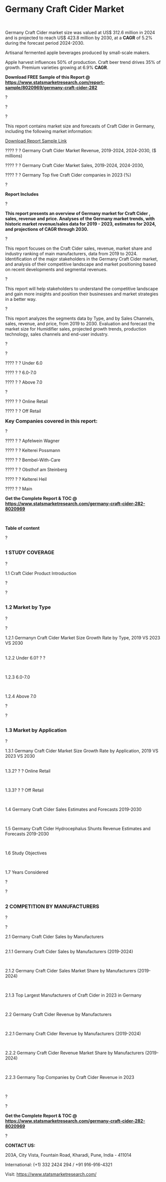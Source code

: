 <h1>Germany Craft Cider Market</h1><br/><p>Germany Craft Cider market size was valued at US$ 312.6 million in 2024 and is projected to reach US$ 423.8 million by 2030, at a <strong>CAGR</strong> of 5.2% during the forecast period 2024-2030.</p>
 
 
 
 <p>Artisanal fermented apple beverages produced by small-scale makers.</p>
 
 
 
 <p>Apple harvest influences 50% of production. Craft beer trend drives 35% of growth. Premium varieties growing at 6.9% <strong>CAGR</strong>.</p>
 
 
 
 <div><b>Download FREE Sample of this Report @ <a href="https://www.statsmarketresearch.com/download-free-sample/8020969/germany-craft-cider-282">https://www.statsmarketresearch.com/report-sample/8020969/germany-craft-cider-282</a></b></div>
 
 
 
 <p>? </p>
 
 
 
 <p>? </p>
 
 
 
 <p>? </p>
 
 
 
 <p>This report contains market size and forecasts of Craft Cider in Germany, including the following market information:</p>
 
 
 
 <p><a href="https://www.statsmarketresearch.com/download-free-sample/8020969/germany-craft-cider-282">Download Report Sample Link</a></p>
 
 
 
 <p>???? ? ? Germany Craft Cider Market Revenue, 2019-2024, 2024-2030, ($ millions)</p>
 
 
 
 <p>???? ? ? Germany Craft Cider Market Sales, 2019-2024, 2024-2030,</p>
 
 
 
 <p>???? ? ? Germany Top five Craft Cider companies in 2023 (%)</p>
 
 
 
 <p>? </p>
 
 
 
 <p><strong>Report Includes</strong></p>
 
 
 
 <p>? </p>
 
 
 
 <p><strong>This report presents an overview of Germany market for Craft Cider , sales, revenue and price. Analyses of the Germany market trends, with historic market revenue/sales data for 2019 - 2023, estimates for 2024, and projections of <strong>CAGR</strong> through 2030.</strong></p>
 
 
 
 <p>? </p>
 
 
 
 <p>This report focuses on the Craft Cider sales, revenue, market share and industry ranking of main manufacturers, data from 2019 to 2024. Identification of the major stakeholders in the Germany Craft Cider market, and analysis of their competitive landscape and market positioning based on recent developments and segmental revenues.</p>
 
 
 
 <p>? </p>
 
 
 
 <p>This report will help stakeholders to understand the competitive landscape and gain more insights and position their businesses and market strategies in a better way.</p>
 
 
 
 <p>? </p>
 
 
 
 <p>This report analyzes the segments data by Type, and by Sales Channels, sales, revenue, and price, from 2019 to 2030. Evaluation and forecast the market size for Humidifier sales, projected growth trends, production technology, sales channels and end-user industry.</p>
 
 
 
 <p>? </p>
 
 
 
 <p>? </p>
 
 
 
 <p>???? ? ? Under 6.0</p>
 
 
 
 <p>???? ? ? 6.0-7.0</p>
 
 
 
 <p>???? ? ? Above 7.0</p>
 
 
 
 <p>? </p>
 
 
 
 <p>???? ? ? Online Retail</p>
 
 
 
 <p>???? ? ? Off Retail</p>
 
 
 
 <p><span style="font-size:16px"><strong>Key Companies covered in this report:</strong></span></p>
 
 
 
 <p>? </p>
 
 
 
 <p>???? ? ? Apfelwein Wagner</p>
 
 
 
 <p>???? ? ? Kelterei Possmann</p>
 
 
 
 <p>???? ? ? Bembel-With-Care</p>
 
 
 
 <p>???? ? ? Obsthof am Steinberg</p>
 
 
 
 <p>???? ? ? Kelterei Heil</p>
 
 
 
 <p>???? ? ? Main</p>
 
 
 
 <div><b>Get the Complete Report & TOC @ <a href="https://www.statsmarketresearch.com/germany-craft-cider-282-8020969">https://www.statsmarketresearch.com/germany-craft-cider-282-8020969</a></b></div>
 
 
 
 <p><br />
 
 <b>Table of content</b></p>
 
 
 
 <p>? </p>
 
 
 
 <h2><span style="font-size:16px"><strong>1 STUDY COVERAGE</strong></span></h2>
 
 
 
 <p>? </p>
 
 
 
 <p>1.1 Craft Cider Product Introduction</p>
 
 
 
 <p>? </p>
 
 
 
 <p>? </p>
 
 
 
 <h2><span style="font-size:16px"><strong>1.2 Market by Type</strong></span></h2>
 
 
 
 <p>? </p>
 
 
 
 <p>? </p>
 
 
 
 <p>1.2.1 Germanyn Craft Cider Market Size Growth Rate by Type, 2019 VS 2023 VS 2030<br />
 
 <br />
 
 1.2.2 Under 6.0? ? ? <br />
 
 <br />
 
 1.2.3 6.0-7.0<br />
 
 <br />
 
 1.2.4 Above 7.0<br />
 
 ? </p>
 
 
 
 <p>? </p>
 
 
 
 <h2><span style="font-size:16px"><strong>1.3 Market by Application</strong></span></h2>
 
 
 
 <p>? </p>
 
 
 
 <p>1.3.1 Germany Craft Cider Market Size Growth Rate by Application, 2019 VS 2023 VS 2030<br />
 
 <br />
 
 1.3.2? ? ? Online Retail<br />
 
 <br />
 
 1.3.3? ? ? Off Retail<br />
 
 <br />
 
 1.4 Germany Craft Cider Sales Estimates and Forecasts 2019-2030<br />
 
 <br />
 
 1.5 Germany Craft Cider Hydrocephalus Shunts Revenue Estimates and Forecasts 2019-2030<br />
 
 <br />
 
 1.6 Study Objectives<br />
 
 <br />
 
 1.7 Years Considered</p>
 
 
 
 <p>? </p>
 
 
 
 <p>? </p>
 
 
 
 <h2><span style="font-size:16px"><strong>2 COMPETITION BY MANUFACTURERS</strong></span></h2>
 
 
 
 <p>? </p>
 
 
 
 <p>? </p>
 
 
 
 <p>2.1 Germany Craft Cider Sales by Manufacturers<br />
 
 <br />
 
 2.1.1 Germany Craft Cider Sales by Manufacturers (2019-2024)<br />
 
 <br />
 
 2.1.2 Germany Craft Cider Sales Market Share by Manufacturers (2019-2024)<br />
 
 <br />
 
 2.1.3 Top Largest Manufacturers of Craft Cider in 2023 in Germany<br />
 
 <br />
 
 2.2 Germany Craft Cider Revenue by Manufacturers<br />
 
 <br />
 
 2.2.1 Germany Craft Cider Revenue by Manufacturers (2019-2024)<br />
 
 <br />
 
 2.2.2 Germany Craft Cider Revenue Market Share by Manufacturers (2019-2024)<br />
 
 <br />
 
 2.2.3 Germany Top Companies by Craft Cider Revenue in 2023<br />
 
 <br />
 
 ? </p>
 
 
 
 <p>? </p>
 
 
 
 <div><b>Get the Complete Report & TOC @ <a href="https://www.statsmarketresearch.com/germany-craft-cider-282-8020969">https://www.statsmarketresearch.com/germany-craft-cider-282-8020969</a></b></div>
 
 
 
 <p>? </p>
 
 
 
 <p><b>CONTACT US:</b><br />
 
 203A, City Vista, Fountain Road, Kharadi, Pune, India - 411014<br />
 
 International: (+1) 332 2424 294 / +91 916-916-4321<br />
 
 Visit: <a href="https://www.statsmarketresearch.com/">https://www.statsmarketresearch.com/</a></p>